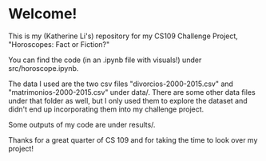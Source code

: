 # Welcome! 

This is my (Katherine Li's) repository for my CS109 Challenge Project, "Horoscopes: Fact or Fiction?"

You can find the code (in an .ipynb file with visuals!) under src/horoscope.ipynb.

The data I used are the two csv files "divorcios-2000-2015.csv" and "matrimonios-2000-2015.csv" under data/. There are some other data files under that folder as well, but I only used them to explore the dataset and didn't end up incorporating them into my challenge project.

Some outputs of my code are under results/. 

Thanks for a great quarter of CS 109 and for taking the time to look over my project!
